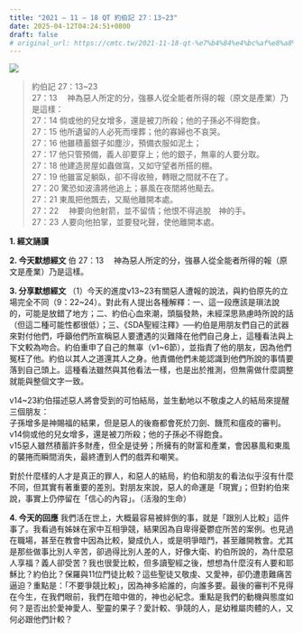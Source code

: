 ```yaml
---
title: "2021 – 11 – 18 QT 約伯記 27：13~23"
date: 2025-04-12T04:24:51+0800
draft: false
# original_url: https://cmtc.tw/2021-11-18-qt-%e7%b4%84%e4%bc%af%e8%a8%98-27%ef%bc%9a1323
---
```


![](/images/qt.jpg)
> 約伯記 27：13\~23  
> 27：13 　神為惡人所定的分，強暴人從全能者所得的報（原文是產業）乃是這樣：  
> 27：14 倘或他的兒女增多，還是被刀所殺；他的子孫必不得飽食。  
> 27：15 他所遺留的人必死而埋葬；他的寡婦也不哀哭。  
> 27：16 他雖積蓄銀子如塵沙，預備衣服如泥土；  
> 27：17 他只管預備，義人卻要穿上；他的銀子，無辜的人要分取。  
> 27：18 他建造房屋如蟲做窩，又如守望者所搭的棚。  
> 27：19 他雖富足躺臥，卻不得收殮，轉眼之間就不在了。  
> 27：20 驚恐如波濤將他追上；暴風在夜間將他颳去。  
> 27：21 東風把他飄去，又颳他離開本處。  
> 27：22 　神要向他射箭，並不留情；他恨不得逃脫　神的手。  
> 27：23 人要向他拍掌，並要發叱聲，使他離開本處。

**1. 經文誦讀**

**2.  今天默想經文**
伯 27：13 　神為惡人所定的分，強暴人從全能者所得的報（原文是產業）乃是這樣。

**3. 分享默想經文**
（1）今天的進度v13\~23有關惡人遭報的說法，與約伯原先的立場完全不同（9：22\~24）。對此有人提出各種解釋：一、這一段應該是瑣法說的，可能是放錯了地方；二、約伯心血來潮，頭腦發熱，未經深思熟慮時所說的話（但這二種可能性都很低）；三、《SDA聖經注釋》──約伯是用朋友們自己的武器來對付他們，呼籲他們所宣稱惡人要遭遇的災難降在他們自己身上，這種看法與上下文較為吻合。約伯重申了自己的無辜（v1\~6節），並指責了他的朋友，因為他們冤枉了他。約伯以其人之道還其人之身。他責備他們未能認識到他們所說的事情要落到自己頭上。這種看法雖然與其他看法一樣，也是出於推測，但無需做什麼調整就能與整個文字一致。

v14\~23約伯描述惡人將會受到的可怕結局，並生動地以不敬虔之人的結局來提醒三個朋友：  
子孫增多是神賜福的結果，但是惡人的後裔都會死於刀劍、饑荒和瘟疫的審判。  
v14倘或他的兒女增多，還是被刀所殺；他的子孫必不得飽食。  
v15惡人雖然積蓄許多財產，但全是徒勞；所擁有的財富和產業，會因暴風和東風的襲捲而瞬間消失，最終遭到人們的戲弄和嘲笑。

對於什麼樣的人才是真正的罪人，和惡人的結局，約伯和朋友的看法似乎沒有什麼不同，但其實有著重要的差別。對朋友來說，惡人的命運是「現實」；但對約伯來說，事實上仍停留在「信心的內容」。（活潑的生命）

**4. 今天的回應**
我們活在世上，大概最容易被絆倒的事，就是「跟別人比較」這件事了。我看過有姊妹在家中互相爭競，結果因為自卑得憂鬱症所苦的案例。也見過在職場，甚至在教會中因為比較，變成仇人，或是明爭暗鬥，甚至離開教會。尤其是那些做事比別人辛苦，卻過得比別人差的人，好像大衛、約伯所說的，為什麼惡人享福？義人卻受苦？我也很愛比較，但多讀聖經之後，想想為什麼沒有人要和耶穌比？約伯比？保羅與11位門徒比較？這些聖徒又敬虔、又愛神，卻仍遭患難痛苦逼迫？重點是：「不要爭競比較」，因為神多給誰的，向誰多要。最後的審判不見得在今生，在我們眼前，我們在暗中做的，神也必紀念。重點是我們的動機與態度如何？是否出於愛神愛人、聖靈的果子？愛計較、爭競的人，是幼稚屬肉體的人，又何必跟他們計較？
